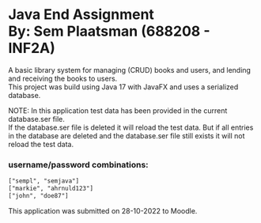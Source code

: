 # Java End Assignment<br>By: Sem Plaatsman (688208 - INF2A)
A basic library system for managing (CRUD) books and users, and lending and receiving the books to users.  
This project was build using Java 17 with JavaFX and uses a serialized database.

NOTE: In this application test data has been provided in the current database.ser file.  
If the database.ser file is deleted it will reload the test data. But if all entries in the database are deleted and the database.ser file still exists it will not reload the test data.
### username/password combinations:

```txt
["sempl", "semjava"]
["markie", "ahrnuld123"]
["john", "doe87"]
```

This application was submitted on 28-10-2022 to Moodle.
